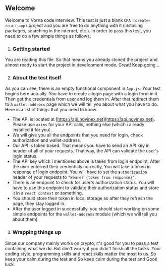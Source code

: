 ## Welcome


Welcome to Vorna code interview. This test is just a blank `CRA (create-react-app)` project and you are free to do anything with it (installing packages, searching in the internet, etc.). In order to pass this test, you need to do a few simple things as follows:

1. ### Getting started

You are reading this file. So that means you already cloned the project and almost ready to start the project in development mode. Great! Keep going...

2. ### About the test itself

As you can see, there is an empty functional component in `App.js`. Your test begins here actually. You have to create a login page with a login form in it. Then get the credentials from user and log them in. After that redirect them to a `wallet-address` page which we will tell you about what you have to do. Here is a list of things that you need to know:
* The API is located at [https://api.novinex.net](https://api.novinex.net). Please use `axios` for your API calls, nothing else (which i already installed it for you).
* We will give you all the endpoints that you need for login, check authorization and wallet-address.
* Our API is token based. That means you have to send an API key in header of all of your requests. That way, the API can validate the user's login status.
* The API key which i mentioned above is taken from login endpoint. After the user enterred their credentials correctly, You will take a token in response of login endpoint. You will have to set the `authorization` header of your requests to `"Bearer {token from response}"`.
* There is an endpoint to check for user's authorization status. You will have to use this endpoint to validate their authorization status and store it in a `react context` or something.
* You should store their token in local storage so after they refresh the page, they stay logged in.
* After the user logged in successfully, you should start working on some simple endpoints for the `wallet-address` module (which we will tell you about them).

3. ### Wrapping things up

Since our company mainly works on crypto, it's good for you to pass a test containing what we do. But don't worry if you didn't finish all the tasks. Your coding style, programming skills and react skills matter the most to us. So keep your calm during the test and So keep calm during the test and Good luck.